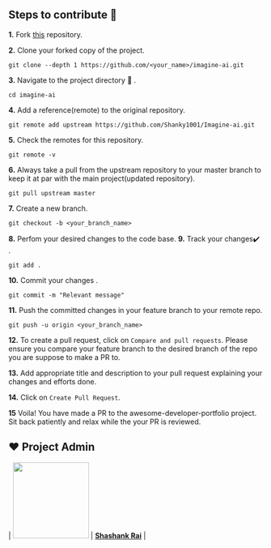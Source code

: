 ## Steps to contribute 🤩

**1.** Fork [this](https://github.com/Shanky1001/Imagine-ai.git) repository.

**2.** Clone your forked copy of the project.

```
git clone --depth 1 https://github.com/<your_name>/imagine-ai.git
```

**3.** Navigate to the project directory :file_folder: .

```
cd imagine-ai

```

**4.** Add a reference(remote) to the original repository.

```
git remote add upstream https://github.com/Shanky1001/Imagine-ai.git
```

**5.** Check the remotes for this repository.

```
git remote -v
```

**6.** Always take a pull from the upstream repository to your master branch to keep it at par with the main project(updated repository).

```
git pull upstream master
```

**7.** Create a new branch.

```
git checkout -b <your_branch_name>
```

**8.** Perfom your desired changes to the code base.
**9.** Track your changes:heavy_check_mark: .

```
git add .
```

**10.** Commit your changes .

```
git commit -m "Relevant message"
```

**11.** Push the committed changes in your feature branch to your remote repo.

```
git push -u origin <your_branch_name>
```

**12.** To create a pull request, click on `Compare and pull requests`. Please ensure you compare your feature branch to the desired branch of the repo you are suppose to make a PR to.

**13.** Add appropriate title and description to your pull request explaining your changes and efforts done.

**14.** Click on `Create Pull Request`.

**15** Voila! You have made a PR to the awesome-developer-portfolio project. Sit back patiently and relax while the your PR is reviewed.

## ❤️ Project Admin

| <a href="https://github.com/shanky1001"><img src="https://media.licdn.com/dms/image/D4D03AQEnxtujoCZiig/profile-displayphoto-shrink_800_800/0/1668795840784?e=1700697600&v=beta&t=1SB6e1aVZ_B3YqqKTvY1VLxDmGQVsDz99MS_1duv4g4" width=150px height=150px /></a> |
**[Shashank Rai](https://www.linkedin.com/in/shashankrai01/)** |
